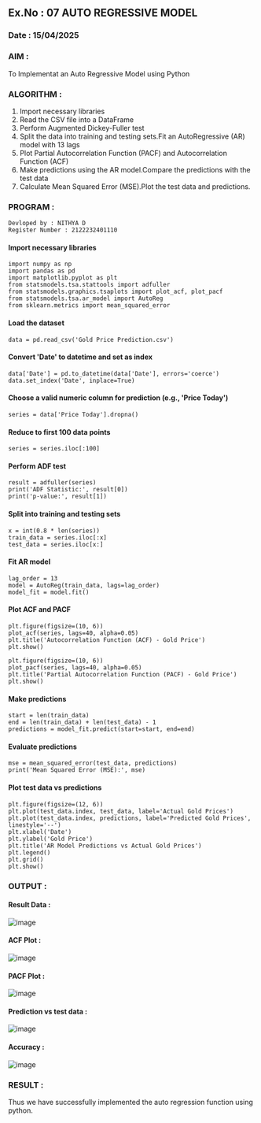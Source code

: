 ## Ex.No : 07 AUTO REGRESSIVE MODEL
### Date : 15/04/2025

### AIM :
To Implementat an Auto Regressive Model using Python

### ALGORITHM :
1. Import necessary libraries
2. Read the CSV file into a DataFrame
3. Perform Augmented Dickey-Fuller test
4. Split the data into training and testing sets.Fit an AutoRegressive (AR) model with 13 lags
5. Plot Partial Autocorrelation Function (PACF) and Autocorrelation Function (ACF)
6. Make predictions using the AR model.Compare the predictions with the test data
7. Calculate Mean Squared Error (MSE).Plot the test data and predictions.
   
### PROGRAM :
```
Devloped by : NITHYA D
Register Number : 2122232401110
```
#### Import necessary libraries
```
import numpy as np
import pandas as pd
import matplotlib.pyplot as plt
from statsmodels.tsa.stattools import adfuller
from statsmodels.graphics.tsaplots import plot_acf, plot_pacf
from statsmodels.tsa.ar_model import AutoReg
from sklearn.metrics import mean_squared_error
```
#### Load the dataset
```
data = pd.read_csv('Gold Price Prediction.csv')
```
#### Convert 'Date' to datetime and set as index
```
data['Date'] = pd.to_datetime(data['Date'], errors='coerce')
data.set_index('Date', inplace=True)
```
#### Choose a valid numeric column for prediction (e.g., 'Price Today')
```
series = data['Price Today'].dropna()  
```
#### Reduce to first 100 data points
```
series = series.iloc[:100]
```
#### Perform ADF test
```
result = adfuller(series)
print('ADF Statistic:', result[0])
print('p-value:', result[1])
```
#### Split into training and testing sets
```
x = int(0.8 * len(series))
train_data = series.iloc[:x]
test_data = series.iloc[x:]
```
#### Fit AR model
```
lag_order = 13
model = AutoReg(train_data, lags=lag_order)
model_fit = model.fit()
```
#### Plot ACF and PACF
```
plt.figure(figsize=(10, 6))
plot_acf(series, lags=40, alpha=0.05)
plt.title('Autocorrelation Function (ACF) - Gold Price')
plt.show()

plt.figure(figsize=(10, 6))
plot_pacf(series, lags=40, alpha=0.05)
plt.title('Partial Autocorrelation Function (PACF) - Gold Price')
plt.show()
```
#### Make predictions
```
start = len(train_data)
end = len(train_data) + len(test_data) - 1
predictions = model_fit.predict(start=start, end=end)
```
#### Evaluate predictions
```
mse = mean_squared_error(test_data, predictions)
print('Mean Squared Error (MSE):', mse)
```
#### Plot test data vs predictions
```
plt.figure(figsize=(12, 6))
plt.plot(test_data.index, test_data, label='Actual Gold Prices')
plt.plot(test_data.index, predictions, label='Predicted Gold Prices', linestyle='--')
plt.xlabel('Date')
plt.ylabel('Gold Price')
plt.title('AR Model Predictions vs Actual Gold Prices')
plt.legend()
plt.grid()
plt.show()
```
### OUTPUT :

#### Result Data :
![image](https://github.com/user-attachments/assets/37ff10ab-aaa6-455a-b09a-da3aba503961)

#### ACF Plot :
![image](https://github.com/user-attachments/assets/b1d1ef37-4b85-4476-9758-4907c1ee554d)
#### PACF Plot :
![image](https://github.com/user-attachments/assets/5bf2e08b-93d6-4f53-a2e6-32301e6f4a35)

#### Prediction vs test data :
![image](https://github.com/user-attachments/assets/dedf41a3-29b7-4457-9344-e7646ca1b159)

#### Accuracy :
![image](https://github.com/user-attachments/assets/82e5e16b-8028-414a-9885-3f6d1e66abe4)

### RESULT :
Thus we have successfully implemented the auto regression function using python.
